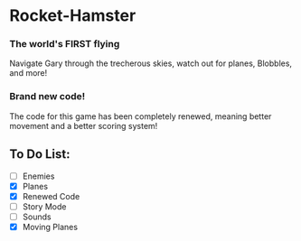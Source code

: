 # Rocket-Hamster

### The world's FIRST flying
 Navigate Gary through the trecherous skies, watch out for planes, Blobbles, and more!

### Brand new code!
 The code for this game has been completely renewed, meaning better movement and a better scoring system!

## To Do List:
 - [ ] Enemies
 - [x] Planes
 - [x] Renewed Code
 - [ ] Story Mode
 - [ ] Sounds
 - [x] Moving Planes

